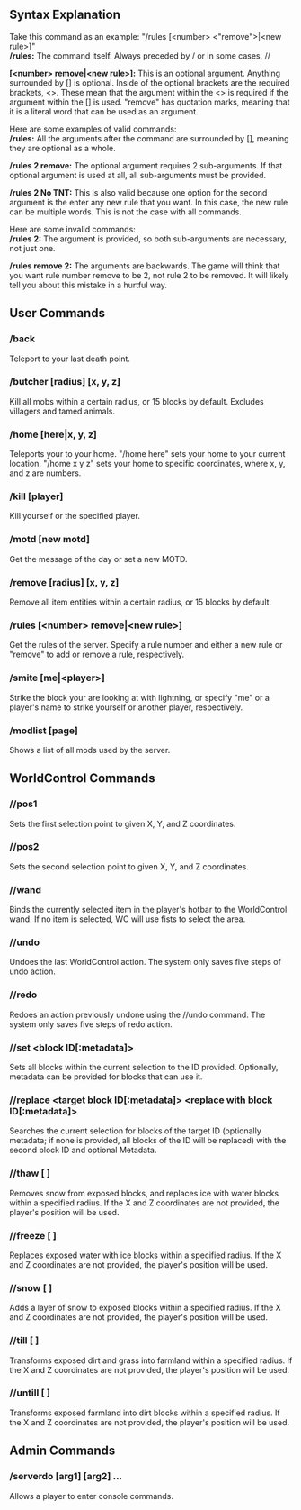 ## Syntax Explanation
Take this command as an example: "/rules [\<number> \<"remove">|\<new rule>]"  
**/rules:** The command itself. Always preceded by / or in some cases, //  
  
**[\<number> remove|\<new rule>]:** This is an optional argument. Anything surrounded by [] is optional. Inside of the optional brackets are the required brackets, \<>. These mean that the argument within the \<> is required if the argument within the [] is used. "remove" has quotation marks, meaning that it is a literal word that can be used as an argument.  
  
Here are some examples of valid commands:  
**/rules:** All the arguments after the command are surrounded by [], meaning they are optional as a whole.  
  
**/rules 2 remove:** The optional argument requires 2 sub-arguments. If that optional argument is used at all, all sub-arguments must be provided.  
  
**/rules 2 No TNT:** This is also valid because one option for the second argument is the enter any new rule that you want. In this case, the new rule can be multiple words. This is not the case with all commands.  
  
Here are some invalid commands:  
**/rules 2:** The argument is provided, so both sub-arguments are necessary, not just one.  
  
**/rules remove 2:** The arguments are backwards. The game will think that you want rule number remove to be 2, not rule 2 to be removed. It will likely tell you about this mistake in a hurtful way.  
## User Commands
### /back  
Teleport to your last death point.  
### /butcher [radius] [x, y, z]
Kill all mobs within a certain radius, or 15 blocks by default. Excludes villagers and tamed animals.  
### /home [here|x, y, z]  
Teleports your to your home. "/home here" sets your home to your current location. "/home x y z" sets your home to specific coordinates, where x, y, and z are numbers.  
### /kill [player]  
Kill yourself or the specified player.  
### /motd [new motd]  
Get the message of the day or set a new MOTD.  
### /remove [radius] [x, y, z]  
Remove all item entities within a certain radius, or 15 blocks by default.  
### /rules [\<number> remove|\<new rule>]  
Get the rules of the server. Specify a rule number and either a new rule or "remove" to add or remove a rule, respectively.  
### /smite [me|\<player>]
Strike the block your are looking at with lightning, or specify "me" or a player's name to strike yourself or another player, respectively.
### /modlist [page]
Shows a list of all mods used by the server.

## WorldControl Commands

### //pos1 <x> <y> <z>
Sets the first selection point to given X, Y, and Z coordinates.

### //pos2 <x> <y> <z>
Sets the second selection point to given X, Y, and Z coordinates.

### //wand
Binds the currently selected item in the player's hotbar to the WorldControl wand. If no item is selected, WC will use fists to select the area.

### //undo
Undoes the last WorldControl action. The system only saves five steps of undo action.

### //redo
Redoes an action previously undone using the //undo command. The system only saves five steps of redo action.

### //set <block ID[:metadata]>
Sets all blocks within the current selection to the ID provided. Optionally, metadata can be provided for blocks that can use it.

### //replace <target block ID[:metadata]> <replace with block ID[:metadata]>
Searches the current selection for blocks of the target ID (optionally metadata; if none is provided, all blocks of the ID will be replaced) with the second block ID and optional Metadata.

### //thaw <radius> [<x> <z>]
Removes snow from exposed blocks, and replaces ice with water blocks within a specified radius. If the X and Z coordinates are not provided, the player's position will be used.

### //freeze <radius> [<x> <z>]
Replaces exposed water with ice blocks within a specified radius. If the X and Z coordinates are not provided, the player's position will be used.

### //snow <radius> [<x> <z>]
Adds a layer of snow to exposed blocks within a specified radius. If the X and Z coordinates are not provided, the player's position will be used.

### //till <radius> [<x> <z>]
Transforms exposed dirt and grass into farmland within a specified radius. If the X and Z coordinates are not provided, the player's position will be used.

### //untill <radius> [<x> <z>]
Transforms exposed farmland into dirt blocks within a specified radius. If the X and Z coordinates are not provided, the player's position will be used.

## Admin Commands

### /serverdo <command> [arg1] [arg2] ...
Allows a player to enter console commands.